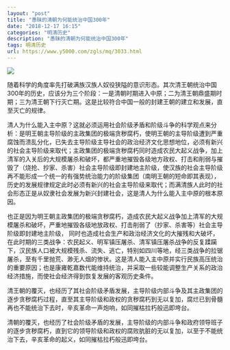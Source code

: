 ```yaml
---
layout: "post"
title: "愚昧的清朝为何能统治中国300年"
date: "2018-12-17 16:15"
categories: "明清历史"
description: "愚昧的清朝为何能统治中国300年"
tags: 明清历史
url: https://www.y5000.com/zgls/mq/3033.html
---
```






![](https://img.y5000.com/uploads/allimg/160827/4-160RH3323a44.jpg)

随着科学的角度率先打破满族汉族人奴役狭隘的意识形态。其次清王朝统治中国300年的历史，应该分为三个阶段：一是清朝时期进入中原；二为清王朝鼎盛期时期；三为清王朝下行灭亡期。这是比较符合中国一般的封建王朝的建立和发展，直至灭亡的规律。

清人为什么能入主中原？这就必须运用社会阶级矛盾和阶级斗争的科学观点来分析：是明王朝主导阶级的主政集团的极端贪秽腐朽，使明王朝的主导阶级遭到严重腐蚀而溃乱分化，已失去主导阶级主导社会的政治经济文化思想地位，必须有新兴的社会主导阶级来取代；主政集团的极端贪秽腐朽同时造成农民大起义战争，加上清军的入关后的大规模屠杀和破坏，都严重地摧毁各级地方政权、打击和削弱与摧毁了（烧抢、抄家、杀害）社会主导阶级即封建地主阶级，使汉族的社会主导阶级再不能形成一个统一的有强势统治能力的阶级集团（南明王朝的短命即其表现），历史的发展规律规定此时必须有新兴的社会主导阶级来取代；而满清族人此时的社会形态正是从奴隶社会发展为新兴封建社会，这是清人为什么能入主中原的根本原因。

也正是因为明王朝主政集团的极端贪秽腐朽，造成农民大起义战争加上清军的大规模屠杀和破坏，严重地摧毁各级地放政权、打击削弱了（抄家、杀害等）社会主导阶级即封建地主阶级，
同时也造成社会生产和政治经济文化的大摧残和大破坏，在此时期的三类战争：农民起义、明军镇压屠杀、清军镇压屠杀战争的反复蹂躏下，汉民族人口被大规模残杀、流失、逃亡，特别如四川等地，经三类战争的拉锯屠杀，至有千里抛荒、渺无人烟的惨状。这是清人能入主中原并实行民族高压统治的重要原因；也是康雍乾嘉数代能维持统治，并采取一些较能调整生产关系的政治经济措施，而使社会经济得到恢复发展的客观历史条件。

清王朝的覆灭，也经历了其社会阶级矛盾发展，主导阶级内部斗争及其主政集团的逐步贪秽腐朽过程，直至其主导阶级和政权的贪秽腐朽到无以复加，腐烂已到骨髓再也不能统治下去时，辛亥革命一声炮响，如同摧枯拉朽般迅即垮台。

清朝的覆灭，也经历了社会阶级矛盾的发展，主导阶级的内部斗争和政府领导班子的逐步贪秽腐朽，直到它的领导阶级和政权的腐败肮脏的无以复加，以至于不能统治下去，辛亥革命的起义，如同摧枯拉朽般迅即垮台。
